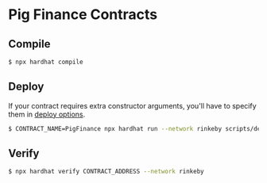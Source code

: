 # Pig Finance Contracts

## Compile

```sh
$ npx hardhat compile
```

## Deploy

If your contract requires extra constructor arguments, you'll have to specify them in [deploy options](https://hardhat.org/plugins/hardhat-deploy.html#deployments-deploy-name-options).

```sh
$ CONTRACT_NAME=PigFinance npx hardhat run --network rinkeby scripts/deploy.js
```

## Verify

```sh
$ npx hardhat verify CONTRACT_ADDRESS --network rinkeby
```
